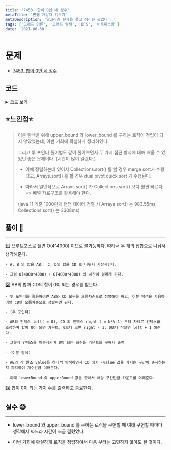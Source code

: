 ```yaml
---
title: '7453. 합이 0인 네 정수'
metaTitle: '만렙 개발자 키우기'
metaDescription: '알고리즘 문제를 풀고 정리한 곳입니다.'
tags: ['그래프 이론', '그래프 탐색', 'BFS', '비트마스킹']
date: '2021-06-30'
---
```


# 문제
- [7453. 합이 0인 네 정수](https://www.acmicpc.net/problem/7453)

## 코드

<details><summary> 코드 보기 </summary>

``` java
import java.io.BufferedReader;
import java.io.IOException;
import java.io.InputStreamReader;
import java.util.Arrays;
import java.util.StringTokenizer;

public class Q7453 {
    static int n, A[], B[], C[], D[];
    static long ab[], cd[];
    public static void main(String[] args) throws IOException {
        init();
        solution();
    }

    private static void solution() {
        getDisjointSum();

        /* 이분 탐색 풀이법 */
        long ans = 0;
        for (long val : ab) {
            int lb = findLower(-val);
            int ub = findUpper(-val);
            if(lb == -1 && ub == -1) continue;
            ans += (ub-lb);
        }
        
        /* 투 포인터 풀이법
        
        int left = 0, right = n*n-1;
        while(left < n*n && right >= 0){
            long lv = ab[left], rv = cd[right];
            if(lv + rv == 0){
                int lc = 0, rc = 0;
                while(left < n*n && ab[left] == lv){
                    lc += 1;
                    left += 1;
                }
                while(right >= 0 && cd[right] == rv){
                    rc += 1;
                    right -= 1;
                }
                ans += (long)lc * (long)rc;
            }
            else if(lv + rv > 0){
                right -= 1;
            } else {
                left += 1;
            }
        }*/
        System.out.println(ans);
    }

    private static int findLower(long target) {
        int left = 0, right = n*n;
        while(left < right){
            int mid = (left + right)/2;
            if(cd[mid] < target) {
                left = mid + 1;
            } else {
                right = mid;
            }
        }
        return left;
    }

    private static int findUpper(long target) {
        int left = 0, right = n*n;
        while(left < right){
            int mid = (left + right)/2;
            if(cd[mid] <= target) {
                left = mid + 1;
            } else {
                right = mid;
            }
        }
        return left;
    }

    private static void getDisjointSum() {
        int idx = 0;
        for (int i = 0; i < n; i++) {
            for (int j = 0; j < n; j++) {
                ab[idx] = A[i] + B[j];
                cd[idx++] = C[i] + D[j];
            }
        }
        Arrays.sort(ab);
        Arrays.sort(cd);
    }

    private static void init() throws IOException {
        BufferedReader br = new BufferedReader(new InputStreamReader(System.in));
        n = stoi(br.readLine());
        A = new int [n];
        B = new int [n];
        C = new int [n];
        D = new int [n];
        ab = new long[n*n];
        cd = new long[n*n];
        for (int i = 0; i < n; i++) {
            StringTokenizer st = new StringTokenizer(br.readLine());
            A[i] = stoi(st.nextToken());
            B[i] = stoi(st.nextToken());
            C[i] = stoi(st.nextToken());
            D[i] = stoi(st.nextToken());
        }
    }

    private static int stoi(String str) {
        return Integer.parseInt(str);
    }
}
```
</details>

## ⭐️느낀점⭐️

> 이분 탐색을 위해 upper_bound 와 lower_bound 를 구하는 로직이 정립이 되지 않았었는데, 이번 기회에 확실하게 정리하였다.
> 
> 그리고 투 포인터 풀이법도 같이 풀어보면서 두 가지 접근 방식에 대해 배울 수 있었던 좋은 문제이다. (시간이 많이 걸렸다.)
>
> - 이때 정렬하는데 있어서 Collections.sort() 를 할 경우 merge sort가 수행되고, Arrays.sort() 를 할 경우 dual pivot quick sort 가 수행된다.
>
> - 따라서 일반적으로 Arrays.sort() 가 Collections.sort() 보다 훨씬 빠르다. => 배열 자료구조를 활용해야 한다.
>
>  (java 11 기준 1000만개 랜덤 데이터 정렬 시 Arrays.sort() 는 983.55ms, Collections.sort() 는 3308ms)

## 풀이 📣
<hr/>

1️⃣ 브루트포스로 풀면 O(4^4000) 이므로 불가능하다. 따라서 두 개의 집합으로 나눠서 생각해준다. 

    - A, B 의 합을 AB.  C, D의 합을 CD 로 나눠서 저장시킨다.

    - 그럼 O(4000*4000) + O(4000*4000) 의 시간이 걸리게 된다.


2️⃣ AB의 합과 CD의 합이 0이 되는 경우를 찾는다.

    - 투 포인터를 활용하려면 AB와 CD 모두를 오름차순으로 정렬해야 하고, 이분 탐색을 사용하려면 CD만 오름차순으로 정렬하면 된다.

    - (투 포인터)

    - AB의 인덱스 left( = 0), CD 의 인덱스 right ( = N*N-1) 부터 차례로 인덱스를 조정하며 합이 0이 되면 카운트, 0보다 크면 right - 1, 0보다 작으면 left + 1 해준다.

    - 그렇게 인덱스를 이동시키며 0이 되는 회수를 카운트를 구해서 출력

    - (이분 탐색)

    - AB의 각 원소 value를 하나씩 탐색하면서 CD 에서 -value 값을 가지는 구간이 존재하는지 파악하여 개수만큼 더해준다.

    - 이때 lowerBound 와 upperBound 값을 구해서 해당 구간만큼 카운트를 더해준다.


3️⃣ 합이 0이 되는 가지 수를 출력하고 종료한다.


## 실수 😅
<hr/>

- lower_bound 와 upper_bound 를 구하는 로직을 구현할 때 여태 구현할 때마다 생각해서 짜느라 시간이 조금 걸렸었다. 


- 이번 기회에 확실하게 로직을 정립하여서 다음 부터는 고민하지 않아도 될 것이다.